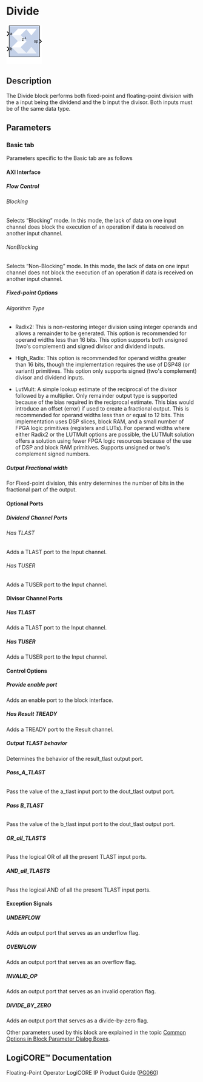 # Divide


![](./Images/block.png)

## Description

The Divide block performs both fixed-point and floating-point
division with the a input being the dividend and the b input the
divisor. Both inputs must be of the same data type.

## Parameters

### Basic tab  
Parameters specific to the Basic tab are as follows

#### AXI Interface  
##### Flow Control  
###### Blocking  
Selects “Blocking” mode. In this mode, the lack of data on one input
channel does block the execution of an operation if data is received on
another input channel.

###### NonBlocking  
Selects “Non-Blocking” mode. In this mode, the lack of data on one input
channel does not block the execution of an operation if data is received
on another input channel.

##### Fixed-point Options  
###### Algorithm Type  
* Radix2:
This is non-restoring integer division using integer operands and allows
a remainder to be generated. This option is recommended for operand
widths less than 16 bits. This option supports both unsigned (two's
complement) and signed divisor and dividend inputs.
* High_Radix:
This option is recommended for operand widths greater than 16 bits,
though the implementation requires the use of DSP48 (or variant)
primitives. This option only supports signed (two's complement) divisor
and dividend inputs.

* LutMult: 
A simple lookup estimate of the reciprocal of the divisor followed by a
multiplier. Only remainder output type is supported because of the bias
required in the reciprocal estimate. This bias would introduce an offset
(error) if used to create a fractional output. This is recommended for
operand widths less than or equal to 12 bits. This implementation uses
DSP slices, block RAM, and a small number of FPGA logic primitives
(registers and LUTs). For operand widths where either Radix2 or the
LUTMult options are possible, the LUTMult solution offers a solution
using fewer FPGA logic resources because of the use of DSP and block RAM
primitives. Supports unsigned or two's complement signed numbers.

##### Output Fractional width  
For Fixed-point division, this entry determines the number of bits in
the fractional part of the output.

#### Optional Ports  

##### Dividend Channel Ports  
###### Has TLAST
Adds a TLAST port to the Input channel.

###### Has TUSER
Adds a TUSER port to the Input channel.

#### Divisor Channel Ports  
##### Has TLAST  
Adds a TLAST port to the Input channel.

##### Has TUSER  
Adds a TUSER port to the Input channel.

#### Control Options  
##### Provide enable port  
Adds an enable port to the block interface.

##### Has Result TREADY  
Adds a TREADY port to the Result channel.

##### Output TLAST behavior  
Determines the behavior of the result_tlast output port.

###### **Pass_A_TLAST** 
Pass the value of the a_tlast input port to the dout_tlast output port.

###### **Pass B_TLAST**  
Pass the value of the b_tlast input port to the dout_tlast output port.

###### **OR_all_TLASTS**  
Pass the logical OR of all the present TLAST input ports.

###### **AND_all_TLASTS**  
Pass the logical AND of all the present TLAST input ports.

#### Exception Signals  
##### UNDERFLOW  
Adds an output port that serves as an underflow flag.

##### OVERFLOW  
Adds an output port that serves as an overflow flag.

##### INVALID_OP  
Adds an output port that serves as an invalid operation flag.

##### DIVIDE_BY_ZERO  
Adds an output port that serves as a divide-by-zero flag.

Other parameters used by this block are explained in the topic [Common
Options in Block Parameter Dialog
Boxes](matlab:helpview(vmcHelp('name','common-options'))).

## LogiCORE™ Documentation

Floating-Point Operator LogiCORE IP Product Guide
([PG060](https://docs.xilinx.com/access/sources/ud/document?isLatest=true&url=pg060-floating-point&ft:locale=en-US))
